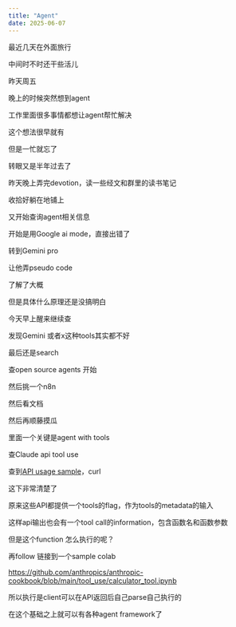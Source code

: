 ```yaml
---
title: "Agent"
date: 2025-06-07
---
```


最近几天在外面旅行

中间时不时还干些活儿

昨天周五

晚上的时候突然想到agent

工作里面很多事情都想让agent帮忙解决

这个想法很早就有

但是一忙就忘了

转眼又是半年过去了

昨天晚上弄完devotion，读一些经文和群里的读书笔记

收拾好躺在地铺上

又开始查询agent相关信息

开始是用Google ai mode，直接出错了

转到Gemini pro

让他弄pseudo code

了解了大概

但是具体什么原理还是没搞明白

今天早上醒来继续查

发现Gemini 或者x这种tools其实都不好

最后还是search

查open source agents 开始

然后挑一个n8n

然后看文档

然后再顺藤摸瓜

里面一个关键是agent with tools

查Claude api tool use

查到<a href="https://docs.anthropic.com/en/docs/agents-and-tools/tool-use/overview">API usage sample</a>，curl

这下非常清楚了

原来这些API都提供一个tools的flag，作为tools的metadata的输入

这样api输出也会有一个tool call的information，包含函数名和函数参数

但是这个function 怎么执行的呢？

再follow 链接到一个sample colab

<a href="https://github.com/anthropics/anthropic-cookbook/blob/main/tool_use/calculator_tool.ipynb">https://github.com/anthropics/anthropic-cookbook/blob/main/tool_use/calculator_tool.ipynb</a>

所以执行是client可以在API返回后自己parse自己执行的

在这个基础之上就可以有各种agent framework了
